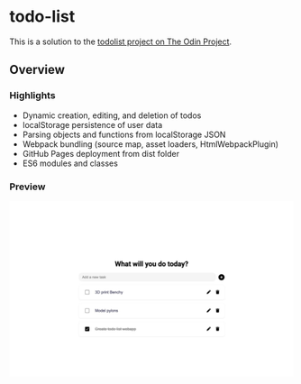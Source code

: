 # todo-list

This is a solution to the [todolist project on The Odin Project](https://www.theodinproject.com/lessons/node-path-javascript-todo-list).

## Overview

### Highlights

- Dynamic creation, editing, and deletion of todos
- localStorage persistence of user data
- Parsing objects and functions from localStorage JSON
- Webpack bundling (source map, asset loaders, HtmlWebpackPlugin)
- GitHub Pages deployment from dist folder
- ES6 modules and classes

### Preview

![](./preview.jpg)
